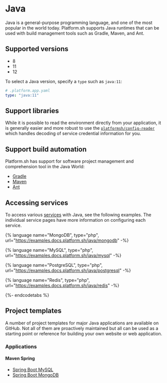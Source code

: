 # Java

Java is a general-purpose programming language, and one of the most popular in the world today. Platform.sh supports Java runtimes that can be used with build management tools such as Gradle, Maven, and Ant.


## Supported versions

* 8
* 11
* 12


To select a Java version, specify a `type` such as `java:11`:

```yaml
# .platform.app.yaml
type: "java:11"
```


## Support libraries

While it is possible to read the environment directly from your application, it is generally easier and more robust to use the [`platformsh/config-reader`](https://github.com/platformsh/config-reader-java) which handles decoding of service credential information for you.

## Support build automation

Platform.sh has support for software project management and comprehension tool in the Java World: 

* [Gradle](https://gradle.org/)
* [Maven](https://maven.apache.org/)
* [Ant](https://ant.apache.org/)



## Accessing services

To access various [services](/configuration/services.md) with Java, see the following examples.  The individual service pages have more information on configuring each service.



{% language name="MongoDB", type="php", url="https://examples.docs.platform.sh/java/mongodb" -%}

{% language name="MySQL", type="php", url="https://examples.docs.platform.sh/java/mysql" -%}

{% language name="PostgreSQL", type="php", url="https://examples.docs.platform.sh/java/postgresql" -%}

{% language name="Redis", type="php", url="https://examples.docs.platform.sh/java/redis" -%}


{%- endcodetabs %}



## Project templates

A number of project templates for major Java applications are available on GitHub. Not all of them are proactively maintained but all can be used as a starting point or reference for building your own website or web application.

### Applications

#### Maven Spring
* [Spring Boot MySQL](https://github.com/platformsh/template-spring-boot-maven-mysql)
* [Spring Boot MongoDB](https://github.com/platformsh/template-spring-mvc-maven-mongodb)